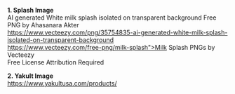 **1. Splash Image**  \
AI generated White milk splash isolated on transparent background Free PNG by Ahasanara Akter \
https://www.vecteezy.com/png/35754835-ai-generated-white-milk-splash-isolated-on-transparent-background \
https://www.vecteezy.com/free-png/milk-splash">Milk Splash PNGs by Vecteezy \
Free License
Attribution Required 

**2. Yakult Image** \
https://www.yakultusa.com/products/
